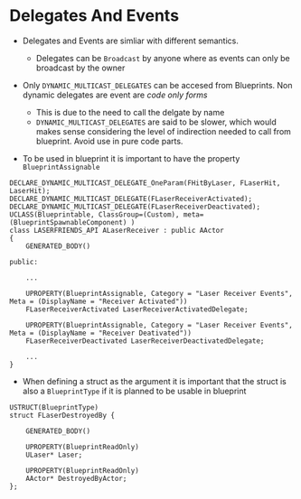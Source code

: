 ---
---

# Delegates And Events

- Delegates and Events are simliar with different semantics.
    - Delegates can be `Broadcast` by anyone where as events can only be broadcast by the owner
- Only `DYNAMIC_MULTICAST_DELEGATES` can be accesed from Blueprints. Non dynamic delegates are event are _code only forms_
    - This is due to the need to call the delgate by name
    - `DYNAMIC_MULTICAST_DELEGATES` are said to be slower, which would makes sense considering the level of indirection needed to call from blueprint. Avoid use in pure code parts.

- To be used in blueprint it is important to have the property `BlueprintAssignable`

```
DECLARE_DYNAMIC_MULTICAST_DELEGATE_OneParam(FHitByLaser, FLaserHit, LaserHit);
DECLARE_DYNAMIC_MULTICAST_DELEGATE(FLaserReceiverActivated);
DECLARE_DYNAMIC_MULTICAST_DELEGATE(FLaserReceiverDeactivated);
UCLASS(Blueprintable, ClassGroup=(Custom), meta=(BlueprintSpawnableComponent) )
class LASERFRIENDS_API ALaserReceiver : public AActor
{
    GENERATED_BODY()

public:	

    ... 

    UPROPERTY(BlueprintAssignable, Category = "Laser Receiver Events", Meta = (DisplayName = "Receiver Activated"))
    FLaserReceiverActivated LaserReceiverActivatedDelegate;

    UPROPERTY(BlueprintAssignable, Category = "Laser Receiver Events", Meta = (DisplayName = "Receiver Deativated"))
    FLaserReceiverDeactivated LaserReceiverDeactivatedDelegate;

    ...
}
```

- When defining a struct as the argument it is important that the struct is also a `BlueprintType` if it is planned to be usable in blueprint
```
USTRUCT(BlueprintType)
struct FLaserDestroyedBy {

    GENERATED_BODY()

    UPROPERTY(BlueprintReadOnly)
    ULaser* Laser;

    UPROPERTY(BlueprintReadOnly)
    AActor* DestroyedByActor;
};
```
    